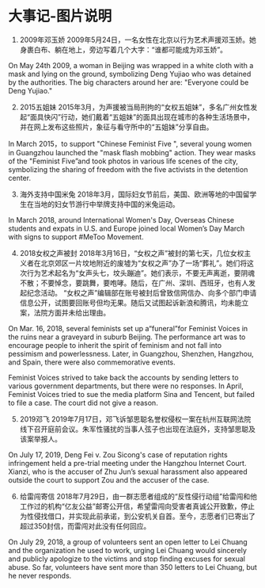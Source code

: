 # 大事记-图片说明

1. 2009年邓玉娇
2009年5月24日，一名女性在北京以行为艺术声援邓玉娇。她身裹白布、躺在地上，旁边写着几个大字：“谁都可能成为邓玉娇”。

On May 24th 2009, a woman in Beijing was wrapped in a white cloth with a mask and lying on the ground, symbolizing Deng Yujiao who was detained by the authorities. The big characters around her are: "Everyone could be Deng Yujiao."

2. 2015五姐妹
2015年3月，为声援被当局刑拘的“女权五姐妹”，多名广州女性发起“面具快闪”行动，她们戴着“五姐妹”的面具出现在城市的各种生活场景中，并在网上发布这些照片，象征与看守所中的“五姐妹”分享自由。

In March 2015，to support "Chinese Feminist Five ", several young women in Guangzhou launched the "mask flash mobbing" action. They wear masks of the "Feminist Five”and took photos in various life scenes of the city, symbolizing the sharing of freedom with the five activists in the detention center.

3. 海外支持中国米兔
2018年3月，国际妇女节前后，美国、欧洲等地的中国留学生在当地的妇女节游行中举牌支持中国的米兔运动。

In March 2018, around International Women's Day, Overseas Chinese students and expats in U.S. and Europe joined local Women’s Day March with signs to support #MeToo Movement. 

4. 2018女权之声被封
2018年3月16日，“女权之声”被封的第七天，几位女权主义者在北京郊区一片坟地附近的废墟为“女权之声”办了一场“葬礼”。她们将这次行为艺术起名为“女声头七，坟头蹦迪”。她们表示，不要无声离逝，要阴魂不散；不要悼念，要跳舞，要咆哮。随后，在广州、深圳、西班牙，也有人发起纪念活动。
“女权之声”编辑部在账号被封后曾致信网信办、向多个部门申请信息公开，试图要回账号但均无果。随后又试图起诉新浪和腾讯，均未能立案，法院方面并未给出理由。

On Mar. 16, 2018, several feminists set up a“funeral”for Feminist Voices in the ruins near a graveyard in suburb Beijing. The performance art was to encourage people to inherit the spirit of feminism and not fall into pessimism and powerlessness. Later, in Guangzhou, Shenzhen, Hangzhou, and Spain, there were also commemorative events.

Feminist Voices strived to take back the accounts by sending letters to various government departments, but there were no responses. In April, Feminist Voices tried to sue the media platform Sina and Tencent, but failed to file a case. The court did not give a reason.

5. 2019邓飞
2019年7月17日，邓飞诉邹思聪名誉权侵权一案在杭州互联网法院线下召开庭前会议。朱军性骚扰的当事人弦子也出现在法庭外，支持邹思聪及该案举报人。

On July 17, 2019, Deng Fei v. Zou Sicong's case of reputation rights infringement held a pre-trial meeting under the Hangzhou Internet Court. Xianzi, who is the accuser of Zhu Jun’s sexual harassment also appeared outside the court to support Zou and the accuser of the case.

6. 给雷闯寄信
2018年7月29日，由一群志愿者组成的“反性侵行动组”给雷闯和他工作过的机构“亿友公益”邮寄公开信，希望雷闯向受害者真诚公开致歉，停止为性侵找借口，并实现此前承诺，到公安机关自首。至今，志愿者们已寄出了超过350封信，而雷闯对此没有任何回应。

On July 29, 2018, a group of volunteers sent an open letter to Lei Chuang and the organization he used to work, urging Lei Chuang would sincerely and publicly apologize to the victims and stop finding excuses for sexual abuse. So far, volunteers have sent more than 350 letters to Lei Chuang, but he never responds.
